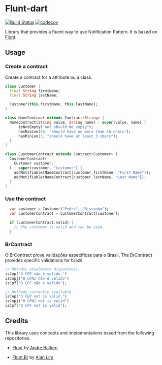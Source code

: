 
# Flunt-dart

[![Build Status](https://travis-ci.org/PedroBissonho/flunt-dart.svg?branch=master)](https://travis-ci.org/PedroBissonho/flunt-dart)
[![codecov](https://codecov.io/gh/PedroBissonho/flunt-dart/branch/master/graph/badge.svg)](https://codecov.io/gh/PedroBissonho/flunt-dart)

Library that provides a fluent way to use Notification Pattern. It is based on [Flunt](https://github.com/andrebaltieri/flunt).

## Usage

### Create a contract

Create a contract for a attribute ou a class.

``` dart
class Customer {
  final String firstName;
  final String lastName;

  Customer(this.firstName, this.lastName);
}

class NameContract extends Contract<String> {
  NameContract(String value, String name) : super(value, name) {
      isNotEmpty("not should be empty");
      hasMaxLen(40, "should have no more than 40 chars");
      hasMinLen(3, "should have at least 3 chars");
  }
}

class CustomerContract extends Contract<Customer> {
  CustomerContract(
    Customer customer,
  ) : super(customer, "Customer") {
    addNotifiable(NameContract(customer.firstName, "First Name"));
    addNotifiable(NameContract(customer.lastName, "Last Name"));
  }
}

```
### Use the contract
  
``` dart
  var customer = Customer("Pedro", "Bissonho");
  var customerContract = CustomerContract(customer);

  if (customerContract.valid) {
    // The customer is valid and can be used.
  }
```


### BrContract

O BrContract prove validações especificas para o Brasil.
The BrContract provides specific validations for brazil.

``` dart
// Métodos atualmente disponíveis.
isCep("O CEP não é valido.")
isCnpj("O CPNJ não é valido")
isCpf("O CPF não é valido");
```
``` dart
// Methods currently available.
isCep("O CEP not is valid.")
isCnpj("O CPNJ not is valid")
isCpf("O CPF not is valid");
```

## Credits

This library uses concepts and implementations based from the following repositories.

- [Flunt](https://github.com/andrebaltieri/flunt) by [Andre Baltieri](https://github.com/andrebaltieri)

- [Flunt.Br](https://github.com/andrebaltieri/flunt) by [Alan Lira](https://github.com/lira92)